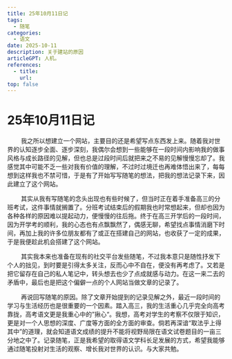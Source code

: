 ```yaml
---
title: 25年10月11日记
tags: 
  - 随笔
categories: 
  - 语文
date: 2025-10-11    
description: 关于建站的原因
articleGPT: 人机。
references: 
  - title: 
    url: 
top: false
---
```


# 25年10月11日记

$\qquad$我之所以想建立一个网站，主要目的还是希望写点东西发上来。随着我对世界的认知逐步全面、逐步深刻，我偶尔会想到一些能够在一段时间内影响我的做事风格与成长路径的见解，但也总是过段时间后就把来之不易的见解慢慢忘却了。我感觉其中可能不乏一些对我有价值的理解，不过时过境迁也再难体悟出来了，每每想到这样我也不禁可惜，于是有了开始写写随笔的想法，把我的想法记录下来，因此建立了这个网站。

$\qquad$其实从我有写随笔的念头出现也有些时候了，但当时正在着手准备高三的分班考试，这件事情就搁置了。分班考试结束后的假期我也时常想起来，但却也因为各种各样的原因难以提起动力，便慢慢的往后拖。终于在高三开学后的一段时间，因为开学考的顺利，我的心态也有点飘飘然了，偶感无聊，希望找点事情消磨下时间，再加上我的许多位朋友都有了或正在搭建自己的网站，也收获了一定的成果，于是我便趁此机会搭建了这个网站。

$\qquad$其实我本来也准备在现有的社交平台发些随笔，不过我本意只是随性抒发下个人的拙见，到时要是引得太多关注，反而心中不自在，便没有再考虑了。又若是把它留存在自己的私人笔记中，转头想去也少了点成就感与动力。在这一来二去的矛盾中，最后也是把这个偏僻一点的个人网站当做文章的记录了。

$\qquad$再说回写随笔的原因。除了文章开始提到的记录见解之外，最近一段时间的学习与生活经历也是很重要的一个因素。踏入高三，我的生活重心几乎完全向高考靠拢，高考语文更是我重心中的”揪心“。我想，高考对学生的考察不仅限于知识，更是对一个人思想的深度、广度等方面的全方面的审查。倘若再深谙“取法乎上得其中”的道理，就会知道语文成绩的提升不能将视野局限在语文试卷题目的一亩三分地之中了。记录随笔，正是我希望的取得语文学科长足发展的方式，希望我能够通过随笔投射对生活的观察、增长我对世界的认识。与大家共勉。